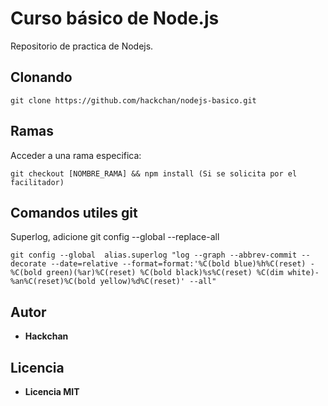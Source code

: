 # Curso básico de Node.js

Repositorio de practica de Nodejs.

## Clonando


```
git clone https://github.com/hackchan/nodejs-basico.git
```

## Ramas

Acceder a una rama especifica:

```
git checkout [NOMBRE_RAMA] && npm install (Si se solicita por el facilitador)
```

## Comandos utiles git

Superlog, adicione git config --global --replace-all

``` 
git config --global  alias.superlog "log --graph --abbrev-commit --decorate --date=relative --format=format:'%C(bold blue)%h%C(reset) - %C(bold green)(%ar)%C(reset) %C(bold black)%s%C(reset) %C(dim white)- %an%C(reset)%C(bold yellow)%d%C(reset)' --all"
```

## Autor

* **Hackchan**

## Licencia

* **Licencia MIT**

